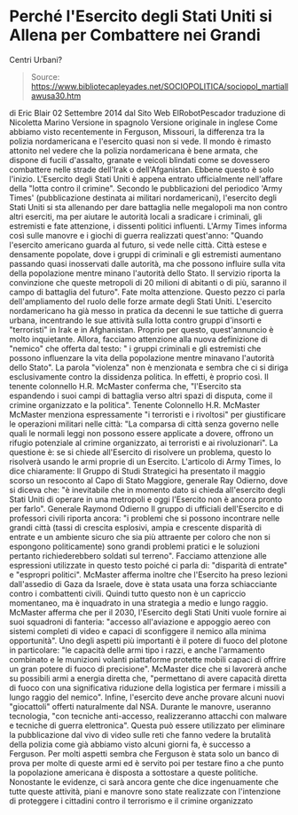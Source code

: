 # Perché l'Esercito degli Stati Uniti si Allena per Combattere nei Grandi 
Centri Urbani?

> Source: https://www.bibliotecapleyades.net/SOCIOPOLITICA/sociopol_martiallawusa30.htm

di
Eric Blair
02 Settembre 2014
dal Sito Web
ElRobotPescador
traduzione di
Nicoletta Marino
Versione in spagnolo
Versione originale in inglese
Come abbiamo visto
recentemente in Ferguson, Missouri,
la differenza tra la polizia nordamericana e l'esercito quasi non si vede.
Il
mondo è rimasto attonito nel vedere che la polizia nordamericana è bene
armata, che dispone di fucili d'assalto, granate e veicoli blindati come se
dovessero combattere nelle strade dell'Irak o dell'Afganistan.
Ebbene questo è solo l'inizio.
L'Esercito degli Stati Uniti è appena entrato ufficialmente nell'affare
della "lotta contro il crimine".
Secondo le pubblicazioni del
periodico 'Army Times'
(pubblicazione destinata ai militari nordamericani), l'esercito degli Stati
Uniti si sta allenando per dare battaglia nelle megalopoli ma non contro
altri eserciti, ma per aiutare le autorità locali a sradicare i
criminali, gli estremisti e fate attenzione, i dissenti politici influenti.
L'Army
Times informa così sulle manovre e i giochi di guerra realizzati
quest'anno:
"Quando l'esercito americano guarda al futuro, si vede nelle città.
Città estese e densamente popolate, dove i gruppi di criminali e gli
estremisti aumentano passando quasi inosservati dalle autorità, ma che
possono influire sulla vita della popolazione mentre minano l'autorità dello
Stato.
Il
servizio riporta la convinzione che queste metropoli di 20 milioni di
abitanti o di più, saranno il campo di battaglia del futuro".
Fate molta attenzione.
Questo pezzo ci parla dell'ampliamento del ruolo delle forze armate degli
Stati Uniti.
L'esercito nordamericano ha già messo in pratica da decenni le sue tattiche
di guerra urbana, incentrando le sue attività sulla lotta contro gruppi
d'insorti e "terroristi" in Irak e in Afghanistan.
Proprio per questo, quest'annuncio è molto inquietante.
Allora, facciamo attenzione alla nuova definizione di "nemico" che offerta
dal testo:
"
i
gruppi criminali e gli estremisti
che possono influenzare la vita della
popolazione mentre minavano l'autorità dello Stato".
La
parola "violenza" non è menzionata e sembra che ci si diriga esclusivamente
contro la dissidenza politica.
In
effetti, è proprio così.
Il
tenente colonnello H.R. McMaster conferma che,
"l'Esercito sta espandendo i suoi campi di battaglia verso altri spazi di
disputa, come il crimine organizzato e la politica".
Tenente Colonnello H.R. McMaster
McMaster menziona espressamente "i terroristi e i rivoltosi" per
giustificare le operazioni militari nelle città:
"La
comparsa di città senza governo nelle quali le normali leggi non possono
essere applicate a dovere, offrono un rifugio potenziale al crimine
organizzato, ai terroristi e ai rivoluzionari".
La
questione è: se si chiede all'Esercito di risolvere un problema, questo lo
risolverà usando le armi proprie di un Esercito.
L'articolo di Army Times, lo dice chiaramente:
Il
Gruppo di Studi Strategici ha presentato il maggio scorso un resoconto al
Capo di Stato Maggiore, generale Ray Odierno, dove si diceva che:
"è
inevitabile che in momento dato si chieda all'esercito degli Stati Uniti di
operare in una metropoli e oggi l'Esercito non è ancora pronto per farlo".
Generale Raymond Odierno
Il
gruppo di ufficiali dell'Esercito e di professori civili riporta ancora:
"i
problemi che si possono incontrare nelle grandi città (tassi di crescita
esplosivi, ampia e crescente disparità di entrate e un ambiente sicuro che
sia più attraente per coloro che non si espongono politicamente) sono grandi
problemi pratici e le soluzioni pertanto richiederebbero soldati sul
terreno".
Facciamo attenzione alle espressioni utilizzate in questo testo poiché ci
parla di:
"disparità di entrate" e "espropri politici".
McMaster afferma inoltre che l'Esercito ha preso lezioni dall'assedio di
Gaza da Israele, dove è stata usata una forza schiacciante contro i
combattenti civili. Quindi tutto questo non è un capriccio momentaneo, ma è
inquadrato in una strategia a medio e lungo raggio.
McMaster afferma che per il 2030, l'Esercito degli Stati Uniti vuole fornire
ai suoi squadroni di fanteria:
"accesso all'aviazione e appoggio aereo con sistemi completi di video e
capaci di sconfiggere il nemico alla minima opportunità".
Uno
degli aspetti più importanti è il potere di fuoco del plotone in
particolare:
"le
capacità delle armi tipo i razzi, e anche l'armamento combinato e le
munizioni volanti
piattaforme protette mobili capaci di offrire un gran
potere di fuoco di precisione".
McMaster dice che si lavorerà anche su possibili armi a energia diretta che,
"permettano di avere capacità diretta di fuoco con una significativa
riduzione della logistica per fermare i missili a lungo raggio del nemico".
Infine, l'esercito deve anche provare alcuni nuovi "giocattoli" offerti
naturalmente
dal NSA.
Durante le manovre, useranno tecnologia,
"con tecniche anti-accesso, realizzeranno attacchi con malware e tecniche di
guerra elettronica".
Questa può essere utilizzato per eliminare la pubblicazione dal vivo di
video sulle reti che fanno vedere la brutalità della polizia come già
abbiamo visto alcuni giorni fa, è successo a Ferguson.
Per
molti aspetti sembra che Ferguson è stata solo un banco di prova
per molte di queste armi ed è servito poi per testare fino a che punto la
popolazione americana è disposta a sottostare a queste politiche.
Nonostante le evidenze, ci sarà ancora gente che dice ingenuamente che tutte
queste attività, piani e manovre sono state realizzate con l'intenzione di
proteggere i cittadini contro il terrorismo e il crimine organizzato
